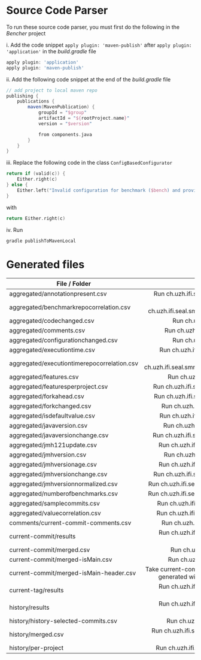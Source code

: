 # Source Code Parser

To run these source code parser, you must first do the following in the _Bencher_ project

i. Add the code snippet `apply plugin: 'maven-publish'` after `apply plugin: 'application'` in the _build.gradle_ file

```groovy
apply plugin: 'application'
apply plugin: 'maven-publish'
```

ii. Add the following code snippet at the end of the _build.gradle_ file

```groovy
// add project to local maven repo
publishing {
    publications {
        maven(MavenPublication) {
            groupId = "$group"
            artifactId = "${rootProject.name}"
            version = "$version"

            from components.java
        }
    }
}
```

iii. Replace the following code in the class `ConfigBasedConfigurator`

```kotlin
return if (valid(c)) {
    Either.right(c)
} else {
    Either.left("Invalid configuration for benchmark ($bench) and provided default/class/benchmark configurations")
}
```

with

```kotlin
return Either.right(c)
```

iv. Run 

```
gradle publishToMavenLocal
``` 

# Generated files

| File / Folder        | Script           |
| ------------- |:-------------:|
| aggregated/annotationpresent.csv | Run ch.uzh.ifi.seal.smr.soa.analysis.annotationpresent.MainKt |
| aggregated/benchmarkrepocorrelation.csv | Run ch.uzh.ifi.seal.smr.soa.analysis.benchmarkrepocorrelation.MainKt |
| aggregated/codechanged.csv | Run ch.uzh.ifi.seal.smr.soa.analysis.hash.MainKt |
| aggregated/comments.csv | Run ch.uzh.ifi.seal.smr.soa.analysis.comments.MainKt |
| aggregated/configurationchanged.csv | Run ch.uzh.ifi.seal.smr.soa.analysis.hash.MainKt |
| aggregated/executiontime.csv | Run ch.uzh.ifi.seal.smr.soa.analysis.executiontime.MainKt |
| aggregated/executiontimerepocorrelation.csv | Run ch.uzh.ifi.seal.smr.soa.analysis.executiontimerepocorrelation.MainKt |
| aggregated/features.csv | Run ch.uzh.ifi.seal.smr.soa.analysis.features.MainKt |
| aggregated/featuresperproject.csv | Run ch.uzh.ifi.seal.smr.soa.analysis.featuresperproject.MainKt |
| aggregated/forkahead.csv | Run ch.uzh.ifi.seal.smr.soa.datapreparation.forkahead.MainKt |
| aggregated/forkchanged.csv | Run ch.uzh.ifi.seal.smr.soa.analysis.forkchanged.MainKt |
| aggregated/isdefaultvalue.csv | Run ch.uzh.ifi.seal.smr.soa.analysis.isdefaultvalue.MainKt |
| aggregated/javaversion.csv | Run ch.uzh.ifi.seal.smr.soa.analysis.javaversion.MainKt |
| aggregated/javaversionchange.csv | Run ch.uzh.ifi.seal.smr.soa.analysis.javaversionchange.MainKt |
| aggregated/jmh121update.csv | Run ch.uzh.ifi.seal.smr.soa.analysis.jmh121update.MainKt |
| aggregated/jmhversion.csv | Run ch.uzh.ifi.seal.smr.soa.analysis.jmhversion.MainKt |
| aggregated/jmhversionage.csv | Run ch.uzh.ifi.seal.smr.soa.analysis.jmhversionage.MainKt |
| aggregated/jmhversionchange.csv | Run ch.uzh.ifi.seal.smr.soa.analysis.jmhversionchange.MainKt |
| aggregated/jmhversionnormalized.csv | Run ch.uzh.ifi.seal.smr.soa.analysis.jmhversionnormalized.MainKt |
| aggregated/numberofbenchmarks.csv | Run ch.uzh.ifi.seal.smr.soa.analysis.numberofbenchmarks.MainKt |
| aggregated/samplecommits.csv |  Run ch.uzh.ifi.seal.smr.soa.analysis.samplecommits.MainKt |
| aggregated/valuecorrelation.csv | Run ch.uzh.ifi.seal.smr.soa.analysis.valuecorrelation.MainKt |
| comments/current-commit-comments.csv | Run ch.uzh.ifi.seal.smr.soa.evaluation.comments.MainKt |
| current-commit/results | Run ch.uzh.ifi.seal.smr.soa.evaluation.MainKt (and choose evaluation type) |
| current-commit/merged.csv | Run ch.uzh.ifi.seal.smr.soa.utils.filemerger.MainKt |
| current-commit/merged-isMain.csv | Run ch.uzh.ifi.seal.smr.soa.utils.resultismain.MainKt |
| current-commit/merged-isMain-header.csv | Take current-commit/merged-isMain.csv and manually add header generated with ch.uzh.ifi.seal.smr.soa.utils.EmptyOutputKt |
| current-tag/results | Run ch.uzh.ifi.seal.smr.soa.evaluation.MainKt (and choose evaluation type) |
| history/results | Run ch.uzh.ifi.seal.smr.soa.evaluation.MainKt (and choose evaluation type) |
| history/history-selected-commits.csv | Run ch.uzh.ifi.seal.smr.soa.evaluation.history.MainKt |
| history/merged.csv | Run ch.uzh.ifi.seal.smr.soa.utils.filemerger.MainKt (And change input + output dir) |
| history/per-project | Run ch.uzh.ifi.seal.smr.soa.utils.filemergerperproject.MainKt |
